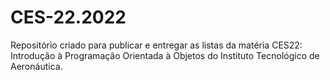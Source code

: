 # CES-22.2022
Repositório criado para publicar e entregar as listas da matéria CES22: Introdução à Programação Orientada à Objetos do Instituto Tecnológico de Aeronáutica.
